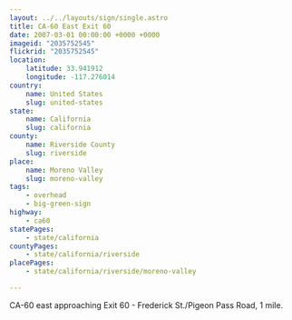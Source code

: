 ```yaml
---
layout: ../../layouts/sign/single.astro
title: CA-60 East Exit 60
date: 2007-03-01 00:00:00 +0000 +0000
imageid: "2035752545"
flickrid: "2035752545"
location:
    latitude: 33.941912
    longitude: -117.276014
country:
    name: United States
    slug: united-states
state:
    name: California
    slug: california
county:
    name: Riverside County
    slug: riverside
place:
    name: Moreno Valley
    slug: moreno-valley
tags:
    - overhead
    - big-green-sign
highway:
    - ca60
statePages:
    - state/california
countyPages:
    - state/california/riverside
placePages:
    - state/california/riverside/moreno-valley

---
```

CA-60 east approaching Exit 60 - Frederick St./Pigeon Pass Road, 1 mile.
